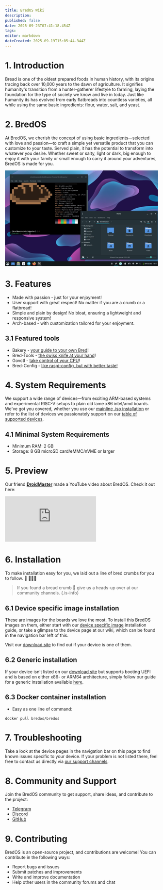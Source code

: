 ```yaml
---
title: BredOS Wiki
description: 
published: false
date: 2025-09-23T07:41:18.454Z
tags: 
editor: markdown
dateCreated: 2025-09-19T15:05:44.344Z
---
```


# 1. Introduction
Bread is one of the oldest prepared foods in human history, with its origins tracing back over 10,000 years to the dawn of agriculture. It signifies humanity's transition from a hunter-gatherer lifestyle to farming, laying the foundation for the type of society we know and live in today. Just like humanity its has evolved from early flatbreads into countless varieties, all while using the same basic ingredients: flour, water, salt, and yeast.

# 2. BredOS
At BredOS, we cherish the concept of using basic ingredients—selected with love and passion—to craft a simple yet versatile product that you can customize to your taste. Served plain, it has the potential to transform into whatever you desire. Whether sweet or salty, light or dark, big enough to enjoy it with your family or small enough to carry it around your adventures, BredOS is made for you.

![](https://github.com/LinuxDroidMaster/Fydetab-Duo-DroidMaster-wiki/raw/main/Images/Linux/BredOS/preview.jpg)

# 3. Features
 - Made with passion - just for your enjoyment!
 - User support with great respect! No matter if you are a crumb or a flatbread!
 - Simple and plain by design! No bloat, ensuring a lightweight and responsive system!
 - Arch-based - with customization tailored for your enjoyment.

## 3.1 Featured tools

 - Bakery - [your guide to your own Bred](/install/first-setup)!
 - Bred-Tools - [the swiss knife at your hand](/Tools)!
 - Govctl - [take control of your CPU](/how-to/govctl)!
 - Bred-Config - [like raspi-config, but with better taste!](/bredos-config)
 
 # 4. System Requirements
We support a wide range of devices—from exciting ARM-based systems and experimental RISC-V setups to plain old lame x86 intel/amd boards. We've got you covered, whether you use our [mainline .iso installation](/install/Installation-with-ISO) or refer to the list of devices we passionately support on our [table of supported devices](/table-of-supported-devices).
 
## 4.1 Minimal System Requirements
 - Minimum RAM: 2 GB
 - Storage: 8 GB microSD card/eMMC/nVME or larger
 
# 5. Preview
Our friend [**DroidMaster**](https://www.youtube.com/@LinuxDroidMaster) made a YouTube video about BredOS. Check it out here:
<iframe  src="https://www.youtube-nocookie.com/embed/eoLE27xdtu4?si=ai-0QqLNyCYfTKfA" title="YouTube video player" frameborder="0" allow="accelerometer; autoplay; clipboard-write; encrypted-media; gyroscope; picture-in-picture; web-share" referrerpolicy="strict-origin-when-cross-origin" allowfullscreen></iframe>
 
# 6. Installation
To make installation easy for you, we laid out a line of bred crumbs for you to follow. 🍞 🔸🔸🔸
> If you found a bread crumb 🔸 give us a heads-up over at our community channels.
{.is-info}

## 6.1 Device specific image installation
These are images for the boards we love the most. To install this BredOS images on them, either start with our [device specific image](/install/device-specific-image) installation guide, or take a glimpse to the device page at our wiki, which can be found in the navigation bar left of this.

Visit our [download site](https://bredos.org/download.html) to find out if your device is one of them.

## 6.2 Generic installation
If your device isn’t listed on our [download site](https://bredos.org/download.html) but supports booting UEFI and is based on either x86- or ARM64 architecture, simply follow our guide for a generic installation available [here](/install/Installation-with-ISO).

## 6.3 Docker container installation
- Easy as one line of command:
```
docker pull bredos/bredos
```

# 7. Troubleshooting
Take a look at the device pages in the navigation bar on this page to find known issues specific to your device. If your problem is not listed there, feel free to contact us directly via [our support channels](#h-7-community-and-support).

# 8. Community and Support
Join the BredOS community to get support, share ideas, and contribute to the project:
- [Telegram](https://t.me/bredoslinux)
- [Discord](https://discord.gg/jwhxuyKXaa)
- [GitHub](http://github.com/BredOS)

# 9. Contributing
BredOS is an open-source project, and contributions are welcome! You can contribute in the following ways:
- Report bugs and issues
- Submit patches and improvements
- Write and improve documentation
- Help other users in the community forums and chat
